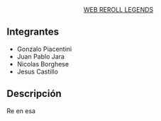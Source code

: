 <div align="center" border="solid 2px blue">
    <a href="https://jechucastillo.github.io/web-reroll-legends/"> WEB REROLL LEGENDS</a>
</div>

## Integrantes

- Gonzalo Piacentini
- Juan Pablo Jara
- Nicolas Borghese
- Jesus Castillo

## Descripción

Re en esa

